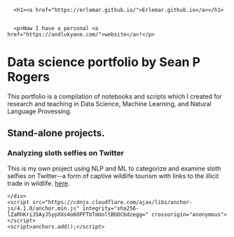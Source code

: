  </head>
  <body>
    <div class="container-lg px-3 my-5 markdown-body">
      
      <h1><a href="https://erlemar.github.io/">Erlemar.github.io</a></h1>
      

      <p>Now I have a personal <a href="https://andlukyane.com/">website</a>!</p>

<h1 id="data-science-portfolio-by-andrey-lukyanenko">Data science portfolio by Sean P Rogers</h1>

<p>This portfolio is a compilation of notebooks and scripts which I created for research and teaching in Data Science, Machine Learning, and Natural Language Provessing. </p>

<h2 id="stand-alone-projects">Stand-alone projects.</h2>

<h3 id="handwritten-digit-recognition">Analyzing sloth selfies on Twitter</h3>

<p>This is my own project using NLP and ML to categorize and examine sloth selfies on Twitter--a form of captive wildlife tourism with links to the illicit trade in wildlife.  <a href="link">here</a>.</p>



      
    </div>
    <script src="https://cdnjs.cloudflare.com/ajax/libs/anchor-js/4.1.0/anchor.min.js" integrity="sha256-lZaRhKri35AyJSypXXs4o6OPFTbTmUoltBbDCbdzegg=" crossorigin="anonymous"></script>
    <script>anchors.add();</script>
  </body>
</html>
